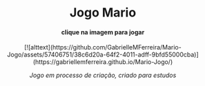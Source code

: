 
<div align="center">
 <h1>Jogo Mario</h1>

<h4>clique na imagem para jogar</h5>
[![alttext](https://github.com/GabrielleMFerreira/Mario-Jogo/assets/57406751/38c6d20a-64f2-4011-adff-9bfd55000cba)](https://gabriellemferreira.github.io/Mario-Jogo/)



<i> Jogo em processo de criação, criado para estudos</i>
</div>
